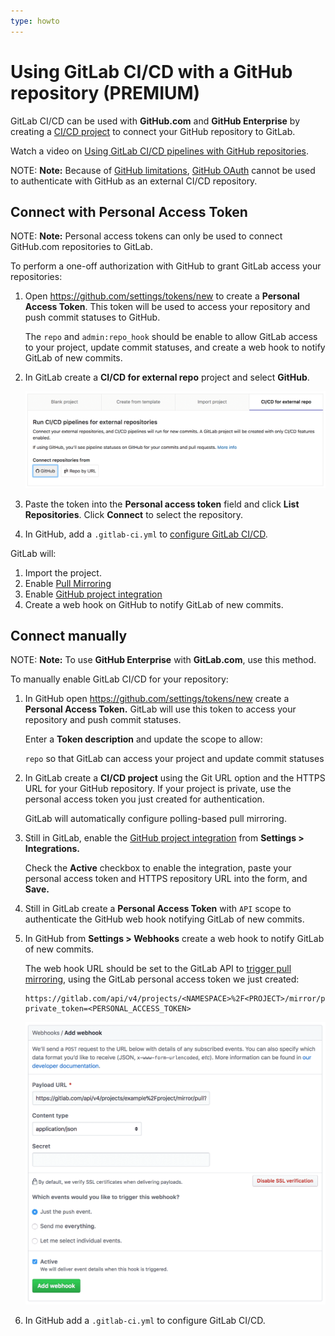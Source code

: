 ```yaml
---
type: howto
---
```


# Using GitLab CI/CD with a GitHub repository **(PREMIUM)**

GitLab CI/CD can be used with **GitHub.com** and **GitHub Enterprise** by
creating a [CI/CD project](index.md) to connect your GitHub repository to
GitLab.

<i class="fa fa-youtube-play youtube" aria-hidden="true"></i>
Watch a video on [Using GitLab CI/CD pipelines with GitHub repositories](https://www.youtube.com/watch?v=qgl3F2j-1cI).

NOTE: **Note:**
Because of [GitHub limitations](https://gitlab.com/gitlab-org/gitlab/-/issues/9147),
[GitHub OAuth](../../integration/github.md#enabling-github-oauth)
cannot be used to authenticate with GitHub as an external CI/CD repository.

## Connect with Personal Access Token

NOTE: **Note:**
Personal access tokens can only be used to connect GitHub.com
repositories to GitLab.

To perform a one-off authorization with GitHub to grant GitLab access your
repositories:

1. Open <https://github.com/settings/tokens/new> to create a **Personal Access
   Token**. This token will be used to access your repository and push commit
   statuses to GitHub.

   The `repo` and `admin:repo_hook` should be enable to allow GitLab access to
   your project, update commit statuses, and create a web hook to notify
   GitLab of new commits.

1. In GitLab create a **CI/CD for external repo** project and select
   **GitHub**.

   ![Create project](img/github_omniauth.png)

1. Paste the token into the **Personal access token** field and click **List
   Repositories**. Click **Connect** to select the repository.

1. In GitHub, add a `.gitlab-ci.yml` to [configure GitLab CI/CD](../quick_start/README.md).

GitLab will:

1. Import the project.
1. Enable [Pull Mirroring](../../user/project/repository/repository_mirroring.md#pulling-from-a-remote-repository-starter)
1. Enable [GitHub project integration](../../user/project/integrations/github.md)
1. Create a web hook on GitHub to notify GitLab of new commits.

## Connect manually

NOTE: **Note:**
To use **GitHub Enterprise** with **GitLab.com**, use this method.

To manually enable GitLab CI/CD for your repository:

1. In GitHub open <https://github.com/settings/tokens/new> create a **Personal
   Access Token.** GitLab will use this token to access your repository and
   push commit statuses.

   Enter a **Token description** and update the scope to allow:

   `repo` so that GitLab can access your project and update commit statuses

1. In GitLab create a **CI/CD project** using the Git URL option and the HTTPS
   URL for your GitHub repository. If your project is private, use the personal
   access token you just created for authentication.

   GitLab will automatically configure polling-based pull mirroring.

1. Still in GitLab, enable the [GitHub project integration](../../user/project/integrations/github.md)
   from **Settings > Integrations.**

   Check the **Active** checkbox to enable the integration, paste your
   personal access token and HTTPS repository URL into the form, and **Save.**

1. Still in GitLab create a **Personal Access Token** with `API` scope to
   authenticate the GitHub web hook notifying GitLab of new commits.

1. In GitHub from **Settings > Webhooks** create a web hook to notify GitLab of
   new commits.

   The web hook URL should be set to the GitLab API to
   [trigger pull mirroring](../../api/projects.md#start-the-pull-mirroring-process-for-a-project-starter),
   using the GitLab personal access token we just created:

   ```plaintext
   https://gitlab.com/api/v4/projects/<NAMESPACE>%2F<PROJECT>/mirror/pull?private_token=<PERSONAL_ACCESS_TOKEN>
   ```

   ![Create web hook](img/github_push_webhook.png)

1. In GitHub add a `.gitlab-ci.yml` to configure GitLab CI/CD.

<!-- ## Troubleshooting

Include any troubleshooting steps that you can foresee. If you know beforehand what issues
one might have when setting this up, or when something is changed, or on upgrading, it's
important to describe those, too. Think of things that may go wrong and include them here.
This is important to minimize requests for support, and to avoid doc comments with
questions that you know someone might ask.

Each scenario can be a third-level heading, e.g. `### Getting error message X`.
If you have none to add when creating a doc, leave this section in place
but commented out to help encourage others to add to it in the future. -->
